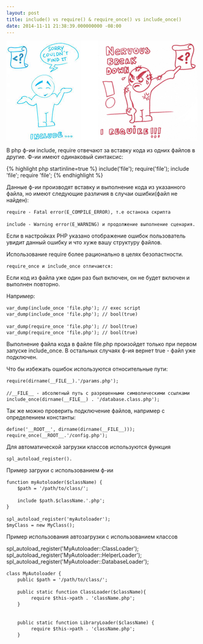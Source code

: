 ```yaml
---
layout: post
title: include() vs require() & require_once() vs include_once()
date: 2014-11-11 21:38:39.000000000 -08:00
---
```

![](/content/images/2014/11/rrrr.png)

В php ф-ии include, require отвечают за вставку кода из одних файлов в другие. Ф-ии имеют одинаковый синтаксис:
<link rel="stylesheet" type="text/css" href="/path/to/pygments.css">
{% highlight php startinline=true %}
	include('file');
	require('file');
	include 'file';
	require 'file';
{% endhighlight %}

Данные ф-ии производят вставку и выполнение кода из указанного файла, но имеют следующие различия в случаи ошибки(файл не найден):


	require - Fatal error(E_COMPILE_ERROR), т.е останока скрипта

	include - Warning error(E_WARNING) и продолжение выполнение сценария.

Если в настройках PHP указано отображение ошибок пользователь увидит данный ошибку и что хуже вашу структуру файлов.

Использование require более рационально в целях безопастности.

	require_once и include_once отличаются:


Если код из файла уже один раз был включен, он не будет включен и выполнен повторно.

Например:

	var_dump(include_once 'file.php'); // exec script
	var_dump(include_once 'file.php'); // bool(true)

	var_dump(require_once 'file.php'); // bool(true)
	var_dump(require_once 'file.php'); // bool(true)

Выполнение файла кода в файле file.php произойдет только при первом запуске include_once. В остальных случаях ф-ия вернет true - файл уже подключен.

Что бы избежать ошибок используются относительные пути:

	require(dirname(__FILE__).'/params.php');
	
	//__FILE__ - абсолютный путь с разрешенными символическими ссылками
	include_once(dirname(__FILE__) . '/database.class.php');

Так же можно проверить подключение файлов, например с определением константы:

	define('__ROOT__', dirname(dirname(__FILE__))); 
	require_once(__ROOT__.'/config.php'); 

Для автоматической загрузки классов используются функция 	
	
    spl_autoload_register().

Пример загруки с использованием ф-ии
	
	
	function myAutoloader($className) {
	    $path = '/path/to/class/';
	
	    include $path.$className.'.php';
	}
	
	spl_autoload_register('myAutoloader');
	$myClass = new MyClass();

Пример использования автозагрузки с использованием классов

spl_autoload_register('MyAutoloader::ClassLoader');
spl_autoload_register('MyAutoloader::HelperLoader');
spl_autoload_register('MyAutoloader::DatabaseLoader');
	
	class MyAutoloader {
		public $path = '/path/to/class/';

	    public static function ClassLoader($className){
	         require $this->path . 'className.php';
	    }
	
	
	    public static function LibraryLoader($className) {
	         require $this->path . 'className.php';
	    }
